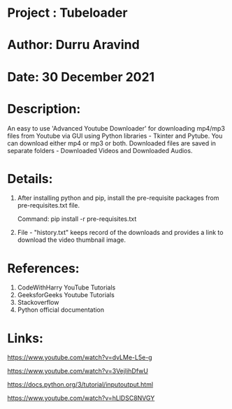 # Project : Tubeloader
# Author: Durru Aravind
# Date: 30 December 2021

# Description:
An easy to use 'Advanced Youtube Downloader' for downloading mp4/mp3 files from Youtube via GUI using Python libraries - Tkinter and Pytube. You can download either mp4 or mp3 or both. Downloaded files are saved in separate folders - Downloaded Videos and Downloaded Audios.

# Details:
1. After installing python and pip, install the pre-requisite packages from pre-requisites.txt file.

    Command: pip install -r pre-requisites.txt

2. File - "history.txt" keeps record of the downloads and provides a link to download the video thumbnail image.

# References:
1. CodeWithHarry YouTube Tutorials
2. GeeksforGeeks Youtube Tutorials
3. Stackoverflow
4. Python official documentation

# Links:
https://www.youtube.com/watch?v=dvLMe-L5e-g

https://www.youtube.com/watch?v=3VejIihDfwU

https://docs.python.org/3/tutorial/inputoutput.html

https://www.youtube.com/watch?v=hLlDSC8NVGY